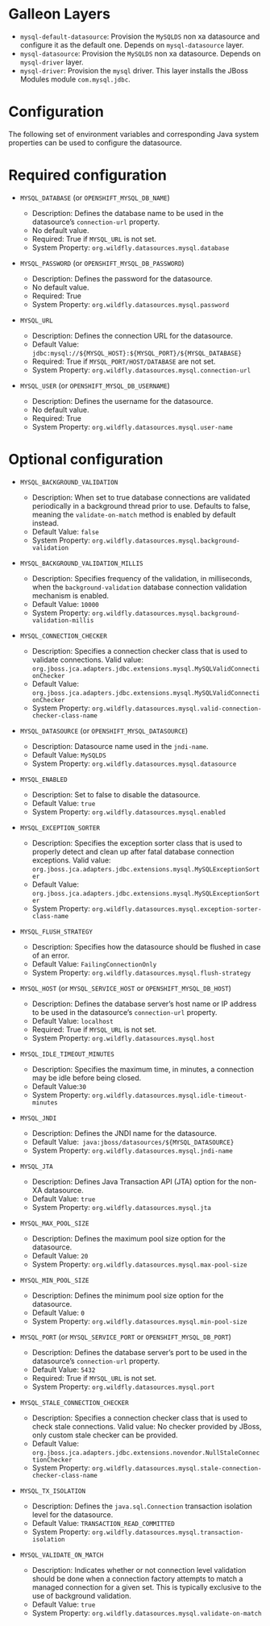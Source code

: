 Galleon Layers
=========

* `mysql-default-datasource`: Provision the `MySQLDS` non xa datasource and configure it as the default one. Depends on `mysql-datasource` layer.
* `mysql-datasource`: Provision the `MySQLDS` non xa datasource. Depends on `mysql-driver` layer.
* `mysql-driver`: Provision the `mysql` driver. This layer installs the JBoss Modules module `com.mysql.jdbc`.

Configuration
========

The following set of environment variables and corresponding Java system properties can be used to configure the datasource.

Required configuration
==============

* `MYSQL_DATABASE` (or `OPENSHIFT_MYSQL_DB_NAME`)

  * Description: Defines the database name to be used in the datasource’s `connection-url` property.
  * No default value.
  * Required: True if `MYSQL_URL` is not set.
  * System Property: `org.wildfly.datasources.mysql.database`

* `MYSQL_PASSWORD` (or `OPENSHIFT_MYSQL_DB_PASSWORD`)

  * Description: Defines the password for the datasource.
  * No default value.
  * Required: True
  * System Property: `org.wildfly.datasources.mysql.password`

* `MYSQL_URL`

  * Description: Defines the connection URL for the datasource. 
  * Default Value: `jdbc:mysql://${MYSQL_HOST}:${MYSQL_PORT}/${MYSQL_DATABASE}`
  * Required: True if `MYSQL_PORT/HOST/DATABASE` are not set.
  * System Property: `org.wildfly.datasources.mysql.connection-url`

* `MYSQL_USER` (or `OPENSHIFT_MYSQL_DB_USERNAME`)

  * Description: Defines the username for the datasource. 
  * No default value.
  * Required: True
  * System Property: `org.wildfly.datasources.mysql.user-name`

Optional configuration
==============

* `MYSQL_BACKGROUND_VALIDATION`

  * Description: When set to true database connections are validated periodically in a background thread prior to use. Defaults to false, meaning the `validate-on-match` method is enabled by default instead.  
  * Default Value: `false`
  * System Property: `org.wildfly.datasources.mysql.background-validation`

* `MYSQL_BACKGROUND_VALIDATION_MILLIS`

  * Description: Specifies frequency of the validation, in milliseconds, when the `background-validation` database connection validation mechanism is enabled.    
  * Default Value: `10000`
  * System Property: `org.wildfly.datasources.mysql.background-validation-millis`

* `MYSQL_CONNECTION_CHECKER`

  * Description: Specifies a connection checker class that is used to validate connections. Valid value: `org.jboss.jca.adapters.jdbc.extensions.mysql.MySQLValidConnectionChecker`
  * Default Value: `org.jboss.jca.adapters.jdbc.extensions.mysql.MySQLValidConnectionChecker`
  * System Property: `org.wildfly.datasources.mysql.valid-connection-checker-class-name`

* `MYSQL_DATASOURCE` (or `OPENSHIFT_MYSQL_DATASOURCE`)

  * Description: Datasource name used in the `jndi-name`.
  * Default Value: `MySQLDS`
  * System Property: `org.wildfly.datasources.mysql.datasource`

* `MYSQL_ENABLED`

  * Description: Set to false to disable the datasource.
  * Default Value: `true`
  * System Property: `org.wildfly.datasources.mysql.enabled`

* `MYSQL_EXCEPTION_SORTER`

  * Description: Specifies the exception sorter class that is used to properly detect and clean up after fatal database connection exceptions. Valid value: `org.jboss.jca.adapters.jdbc.extensions.mysql.MySQLExceptionSorter`
  * Default Value: `org.jboss.jca.adapters.jdbc.extensions.mysql.MySQLExceptionSorter`
  * System Property: `org.wildfly.datasources.mysql.exception-sorter-class-name`

* `MYSQL_FLUSH_STRATEGY`

  * Description: Specifies how the datasource should be flushed in case of an error.    
  * Default Value: `FailingConnectionOnly`
  * System Property: `org.wildfly.datasources.mysql.flush-strategy`

* `MYSQL_HOST` (or `MYSQL_SERVICE_HOST` or `OPENSHIFT_MYSQL_DB_HOST`)

  * Description: Defines the database server’s host name or IP address to be used in the datasource’s `connection-url` property.
  * Default Value: `localhost`
  * Required: True if `MYSQL_URL` is not set.
  * System Property: `org.wildfly.datasources.mysql.host`

* `MYSQL_IDLE_TIMEOUT_MINUTES`

  * Description: Specifies the maximum time, in minutes, a connection may be idle before being closed.
  * Default Value:`30`
  * System Property: `org.wildfly.datasources.mysql.idle-timeout-minutes`

* `MYSQL_JNDI`

  * Description: Defines the JNDI name for the datasource.
  * Default Value:` java:jboss/datasources/${MYSQL_DATASOURCE}`
  * System Property: `org.wildfly.datasources.mysql.jndi-name`

* `MYSQL_JTA`

  * Description: Defines Java Transaction API (JTA) option for the non-XA datasource.
  * Default Value: `true`
  * System Property: `org.wildfly.datasources.mysql.jta`

* `MYSQL_MAX_POOL_SIZE`

  * Description: Defines the maximum pool size option for the datasource.
  * Default Value: `20`
  * System Property: `org.wildfly.datasources.mysql.max-pool-size`

* `MYSQL_MIN_POOL_SIZE`

  * Description: Defines the minimum pool size option for the datasource.
  * Default Value: `0`
  * System Property: `org.wildfly.datasources.mysql.min-pool-size`

* `MYSQL_PORT` (or `MYSQL_SERVICE_PORT` or `OPENSHIFT_MYSQL_DB_PORT`)

  * Description: Defines the database server’s port to be used in the datasource’s `connection-url` property. 
  * Default Value: `5432`
  * Required: True if `MYSQL_URL` is not set.
  * System Property: `org.wildfly.datasources.mysql.port`

* `MYSQL_STALE_CONNECTION_CHECKER`

  * Description: Specifies a connection checker class that is used to check stale connections. Valid value: No checker provided by JBoss, only custom stale checker can be provided.
  * Default Value: `org.jboss.jca.adapters.jdbc.extensions.novendor.NullStaleConnectionChecker`
  * System Property: `org.wildfly.datasources.mysql.stale-connection-checker-class-name`

* `MYSQL_TX_ISOLATION`

  * Description: Defines the `java.sql.Connection` transaction isolation level for the datasource.    
  * Default Value: `TRANSACTION_READ_COMMITTED`
  * System Property: `org.wildfly.datasources.mysql.transaction-isolation`

* `MYSQL_VALIDATE_ON_MATCH`

  * Description: Indicates whether or not connection level validation should be done when a connection factory attempts to match a managed connection for a given set. This is typically exclusive to the use of background validation.
  * Default Value: `true`
  * System Property: `org.wildfly.datasources.mysql.validate-on-match`

